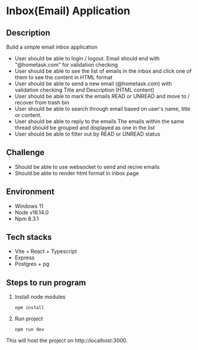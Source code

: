 # Inbox(Email) Application

## Description
Build a simple email inbox application
- User should be able to login / logout.
  Email should end with "@hometask.com" for validation checking
- User should be able to see the list of emails in the inbox and click one of them to see the content in HTML format
- User should be able to send a new email (@hometask.com) with validation checking
  Title and Description (HTML content)
- User should be able to mark the emails READ or UNREAD and move to / recover from trash bin
- User should be able to search through email based on user's name, title or content.
- User should be able to reply to the emails
  The emails within the same thread should be grouped and displayed as one in the list
- User should be able to filter out by READ or UNREAD status

## Challenge
- Should be able to use websocket to send and recive emails
- Should be able to render html format in inbox page

## Environment
- Windows 11
- Node v16.14.0
- Npm 8.3.1

## Tech stacks
- Vite + React + Typescript
- Express
- Postgres + pg

## Steps to run program
1. Install node modules
   ```shell
   npm install
   ```

2. Run project
   ```shell
   npm run dev
   ```
This will host the project on http://localhost:3000. 